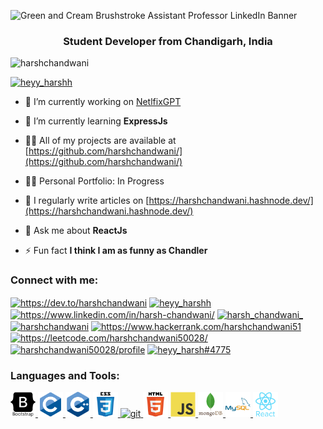![Green and Cream Brushstroke Assistant Professor LinkedIn Banner](https://user-images.githubusercontent.com/67815775/133055588-6b1693a8-31d1-4fbf-93aa-43103c0a91ff.png)
<h3 align="center">Student Developer from Chandigarh, India</h3>


<p align="left"> <img src="https://komarev.com/ghpvc/?username=harshchandwani&label=Profile%20views&color=0e75b6&style=flat" alt="harshchandwani" /> </p>

<p align="left"> <a href="https://twitter.com/heyy_harshh" target="blank"><img src="https://img.shields.io/twitter/follow/heyy_harshh?logo=twitter&style=for-the-badge" alt="heyy_harshh" /></a> </p>

- 🔭 I’m currently working on [NetlfixGPT](https://nitflix-ad124.web.app/browse)

- 🌱 I’m currently learning **ExpressJs**

- 👨‍💻 All of my projects are available at [https://github.com/harshchandwani/](https://github.com/harshchandwani/)

- 🧑‍💻 Personal Portfolio: In Progress
- 📝 I regularly write articles on [https://harshchandwani.hashnode.dev/](https://harshchandwani.hashnode.dev/)

- 💬 Ask me about **ReactJs**

- ⚡ Fun fact **I think I am as funny as Chandler**

<h3 align="left">Connect with me:</h3>
<p align="left">
<a href="https://dev.to/https://dev.to/harshchandwani" target="blank"><img align="center" src="https://raw.githubusercontent.com/rahuldkjain/github-profile-readme-generator/master/src/images/icons/Social/devto.svg" alt="https://dev.to/harshchandwani" height="30" width="40" /></a>
<a href="https://twitter.com/heyy_harshh" target="blank"><img align="center" src="https://raw.githubusercontent.com/rahuldkjain/github-profile-readme-generator/master/src/images/icons/Social/twitter.svg" alt="heyy_harshh" height="30" width="40" /></a>
<a href="https://linkedin.com/in/https://www.linkedin.com/in/harsh-chandwani/" target="blank"><img align="center" src="https://raw.githubusercontent.com/rahuldkjain/github-profile-readme-generator/master/src/images/icons/Social/linked-in-alt.svg" alt="https://www.linkedin.com/in/harsh-chandwani/" height="30" width="40" /></a>
<a href="https://instagram.com/harsh_chandwani_" target="blank"><img align="center" src="https://raw.githubusercontent.com/rahuldkjain/github-profile-readme-generator/master/src/images/icons/Social/instagram.svg" alt="harsh_chandwani_" height="30" width="40" /></a>
<a href="https://hashnode.com/harshchandwani" target="blank"><img align="center" src="https://raw.githubusercontent.com/rahuldkjain/github-profile-readme-generator/master/src/images/icons/Social/hashnode.svg" alt="harshchandwani" height="30" width="40" /></a>
<a href="https://www.hackerrank.com/https://www.hackerrank.com/harshchandwani51" target="blank"><img align="center" src="https://raw.githubusercontent.com/rahuldkjain/github-profile-readme-generator/master/src/images/icons/Social/hackerrank.svg" alt="https://www.hackerrank.com/harshchandwani51" height="30" width="40" /></a>
<a href="https://www.leetcode.com/https://leetcode.com/harshchandwani50028/" target="blank"><img align="center" src="https://raw.githubusercontent.com/rahuldkjain/github-profile-readme-generator/master/src/images/icons/Social/leet-code.svg" alt="https://leetcode.com/harshchandwani50028/" height="30" width="40" /></a>
<a href="https://auth.geeksforgeeks.org/user/harshchandwani50028/profile" target="blank"><img align="center" src="https://raw.githubusercontent.com/rahuldkjain/github-profile-readme-generator/master/src/images/icons/Social/geeks-for-geeks.svg" alt="harshchandwani50028/profile" height="30" width="40" /></a>
<a href="https://discord.gg/heyy_harsh#4775" target="blank"><img align="center" src="https://raw.githubusercontent.com/rahuldkjain/github-profile-readme-generator/master/src/images/icons/Social/discord.svg" alt="heyy_harsh#4775" height="30" width="40" /></a>
</p>

<h3 align="left">Languages and Tools:</h3>
<p align="left"> <a href="https://getbootstrap.com" target="_blank" rel="noreferrer"> <img src="https://raw.githubusercontent.com/devicons/devicon/master/icons/bootstrap/bootstrap-plain-wordmark.svg" alt="bootstrap" width="40" height="40"/> </a> <a href="https://www.cprogramming.com/" target="_blank" rel="noreferrer"> <img src="https://raw.githubusercontent.com/devicons/devicon/master/icons/c/c-original.svg" alt="c" width="40" height="40"/> </a> <a href="https://www.w3schools.com/cpp/" target="_blank" rel="noreferrer"> <img src="https://raw.githubusercontent.com/devicons/devicon/master/icons/cplusplus/cplusplus-original.svg" alt="cplusplus" width="40" height="40"/> </a> <a href="https://www.w3schools.com/css/" target="_blank" rel="noreferrer"> <img src="https://raw.githubusercontent.com/devicons/devicon/master/icons/css3/css3-original-wordmark.svg" alt="css3" width="40" height="40"/> </a> <a href="https://git-scm.com/" target="_blank" rel="noreferrer"> <img src="https://www.vectorlogo.zone/logos/git-scm/git-scm-icon.svg" alt="git" width="40" height="40"/> </a> <a href="https://www.w3.org/html/" target="_blank" rel="noreferrer"> <img src="https://raw.githubusercontent.com/devicons/devicon/master/icons/html5/html5-original-wordmark.svg" alt="html5" width="40" height="40"/> </a> <a href="https://developer.mozilla.org/en-US/docs/Web/JavaScript" target="_blank" rel="noreferrer"> <img src="https://raw.githubusercontent.com/devicons/devicon/master/icons/javascript/javascript-original.svg" alt="javascript" width="40" height="40"/> </a> <a href="https://www.mongodb.com/" target="_blank" rel="noreferrer"> <img src="https://raw.githubusercontent.com/devicons/devicon/master/icons/mongodb/mongodb-original-wordmark.svg" alt="mongodb" width="40" height="40"/> </a> <a href="https://www.mysql.com/" target="_blank" rel="noreferrer"> <img src="https://raw.githubusercontent.com/devicons/devicon/master/icons/mysql/mysql-original-wordmark.svg" alt="mysql" width="40" height="40"/> </a> <a href="https://reactjs.org/" target="_blank" rel="noreferrer"> <img src="https://raw.githubusercontent.com/devicons/devicon/master/icons/react/react-original-wordmark.svg" alt="react" width="40" height="40"/> </a> </p>


